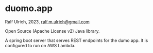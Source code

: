 # duomo.app

Ralf Ulrich, 2023, ralf.m.ulrich@gmail.com

<p>
Open Source (Apache License v2) Java library. 

A spring boot server that serves REST endpoints for the dumo app. It is configured to run on AWS Lambda. 
